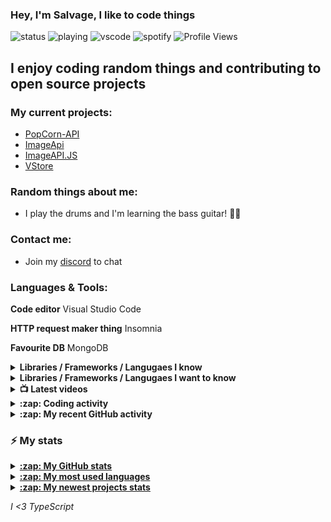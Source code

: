  ### Hey, I'm Salvage, I like to code things 
 
![status](https://nocache.salvage.workers.dev?url=https://img.shields.io/endpoint?url=https://dev.discordprofiles.me/api/badge/status/450212014912962560?simple=true)
![playing](https://nocache.salvage.workers.dev?url=https://img.shields.io/endpoint?url=https://dev.discordprofiles.me/api/badge/playing/450212014912962560)
![vscode](https://nocache.salvage.workers.dev?url=https://img.shields.io/endpoint?url=https://dev.discordprofiles.me/api/badge/vscode/450212014912962560)
![spotify](https://nocache.salvage.workers.dev?url=https://img.shields.io/endpoint?url=https://dev.discordprofiles.me/api/badge/spotify/450212014912962560)
![Profile Views](https://komarev.com/ghpvc/?username=Milo123459)

## I enjoy coding random things and contributing to open source projects

### My current projects:
* [PopCorn-API](https://popcorn.tnt-man-inc.com)
* [ImageApi](https://image-api-2.glitch.me)
* [ImageAPI.JS](https://npm.im/imageapi.js)
* [VStore](https://npm.im/vstorejs)

### Random things about me:
* I play the drums and I'm learning the bass guitar! 🥁🎸

### Contact me:
* Join my [discord](https://discord.gg/3ucGCpa) to chat

### Languages & Tools:
**Code editor** Visual Studio Code

**HTTP request maker thing** Insomnia

**Favourite DB** MongoDB

<details>
<summary><b>Libraries / Frameworks / Langugaes I know</b></summary>

* ExpressJS
* NodeJS
* VueJS
* React
* Docker
* MongoDB

</details>

<details>
<summary><b>Libraries / Frameworks / Langugaes I want to know</b></summary>

* Rust
* Gatsby
* Koa
* Klasa
* GraphQL

</details>

<details>
<summary><b>📺 Latest videos</b></summary>

<!-- YOUTUBE:START -->
- [Learn the basics of TypeScript](https://www.youtube.com/watch?v=D4fD_-WNodM)
- [Create a Discord Bot with NodeJS! Command and Event Handler](https://www.youtube.com/watch?v=cLI0TADyxCU)
- [How to create a Discord.JS application bot!](https://www.youtube.com/watch?v=vJQmB-aNk2Y)
- [Discord Bot Races : Captcha bot](https://www.youtube.com/watch?v=EJpT63AWFZA)
- [Create a Discord.JS music bot!](https://www.youtube.com/watch?v=LeH2R-UIx0s)
<!-- YOUTUBE:END -->

</details>

<details>
<summary><b>:zap: Coding activity</b></summary>

<!-- waka-box start -->
📊 Weekly development breakdown
```text
JavaScript 🕓 1h34m ████████████▌░░░░░░░░░░░░░░░ 44.9%
TypeScript 🕓 45m   ██████░░░░░░░░░░░░░░░░░░░░░░ 21.7%
JSON       🕓 34m   ████▌░░░░░░░░░░░░░░░░░░░░░░░ 16.5%
Markdown   🕓 16m   ██▏░░░░░░░░░░░░░░░░░░░░░░░░░  7.9%
Git Config 🕓 7m    ▉░░░░░░░░░░░░░░░░░░░░░░░░░░░  3.4%
```
<!-- Powered by https://github.com/YouEclipse/waka-box-go . -->
<!-- waka-box end -->
  <a href="https://github.com/anuraghazra/github-readme-stats">
  <!-- Change the `github-readme-stats.anuraghazra1.vercel.app` to `github-readme-stats.vercel.app`  -->
  <img align="center" src="https://github-readme-stats.vercel.app/api/wakatime?username=salvage_dev&theme=radical" />
</a>
</details>

<details>
<summary><b>:zap: My recent GitHub activity</b></summary>

<!--START_SECTION:activity-->
1. 🎉 Merged PR [#37](https://github.com/Milo123459/Spencer/pull/37) in [Milo123459/Spencer](https://github.com/Milo123459/Spencer)
2. 🎉 Merged PR [#38](https://github.com/Milo123459/Spencer/pull/38) in [Milo123459/Spencer](https://github.com/Milo123459/Spencer)
3. 🎉 Merged PR [#36](https://github.com/Milo123459/Spencer/pull/36) in [Milo123459/Spencer](https://github.com/Milo123459/Spencer)
4. 🎉 Merged PR [#35](https://github.com/Milo123459/Spencer/pull/35) in [Milo123459/Spencer](https://github.com/Milo123459/Spencer)
5. 🎉 Merged PR [#34](https://github.com/Milo123459/Spencer/pull/34) in [Milo123459/Spencer](https://github.com/Milo123459/Spencer)
<!--END_SECTION:activity-->
</details>

### :zap: My stats
<details>
<summary><u><b>:zap: My GitHub stats</b></u></summary>
<a href="https://github.com/anuraghazra/github-readme-stats">
  <img align="center" src="https://github-readme-stats.vercel.app/api?username=Milo123459&show_icons=true&include_all_commits=true&theme=radical" alt="Salvage's github stats" />
</a>
</details>

<details>
<summary><u><b>:zap: My most used languages</b></u></summary>
<a href="https://github.com/anuraghazra/github-readme-stats">
  <!-- Change the `github-readme-stats.anuraghazra1.vercel.app` to `github-readme-stats.vercel.app`  -->
  <img align="center" src="https://github-readme-stats.vercel.app/api/top-langs/?username=Milo123459&layout=compact&theme=radical" />
</a>
</details>

<details>
<summary><u><b>:zap: My newest projects stats</b></u></summary>
  <a href="https://github.com/anuraghazra/github-readme-stats">
  <!-- Change the `github-readme-stats.anuraghazra1.vercel.app` to `github-readme-stats.vercel.app`  -->
  <img align="center" src="https://github-readme-stats.vercel.app/api/pin/?username=Milo123459&repo=vstore&theme=radical" />
</a>  
  <a href="https://github.com/anuraghazra/github-readme-stats">
  <!-- Change the `github-readme-stats.anuraghazra1.vercel.app` to `github-readme-stats.vercel.app`  -->
  <img align="center" src="https://github-readme-stats.vercel.app/api/pin/?username=Milo123459&repo=bot-in-a-bot&theme=radical" />
</a>  
 <a href="https://github.com/anuraghazra/github-readme-stats">
  <!-- Change the `github-readme-stats.anuraghazra1.vercel.app` to `github-readme-stats.vercel.app`  -->
  <img align="center" src="https://github-readme-stats.vercel.app/api/pin/?username=Milo123459&repo=Spencer&theme=radical" />
</a>
  
</details>

*I <3 TypeScript*
